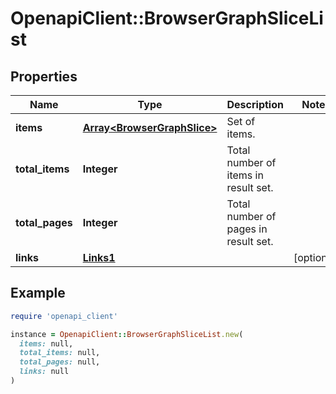 # OpenapiClient::BrowserGraphSliceList

## Properties

| Name | Type | Description | Notes |
| ---- | ---- | ----------- | ----- |
| **items** | [**Array&lt;BrowserGraphSlice&gt;**](BrowserGraphSlice.md) | Set of items. |  |
| **total_items** | **Integer** | Total number of items in result set. |  |
| **total_pages** | **Integer** | Total number of pages in result set. |  |
| **links** | [**Links1**](Links1.md) |  | [optional] |

## Example

```ruby
require 'openapi_client'

instance = OpenapiClient::BrowserGraphSliceList.new(
  items: null,
  total_items: null,
  total_pages: null,
  links: null
)
```


